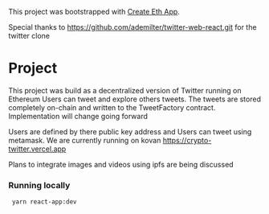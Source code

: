 This project was bootstrapped with [Create Eth App](https://github.com/paulrberg/create-eth-app).

Special thanks to https://github.com/ademilter/twitter-web-react.git for the twitter clone

# Project

This project was build as a decentralized version of Twitter running on Ethereum
Users can tweet and explore others tweets. The tweets are stored completely on-chain
and written to the TweetFactory contract. Implementation will change going forward

Users are defined by there public key address and Users can tweet using metamask.
We are currently running on kovan https://crypto-twitter.vercel.app

Plans to integrate images and videos using ipfs are being discussed

### Running locally
``` yarn react-app:dev```

